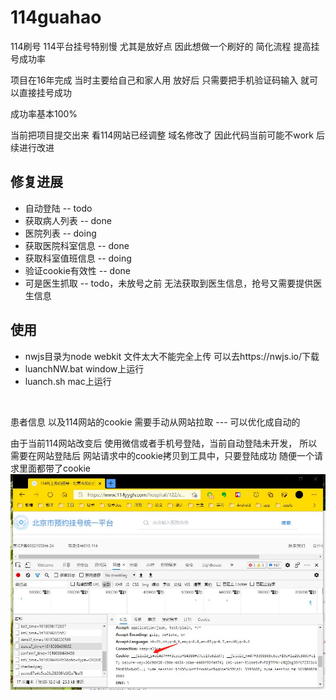 # 114guahao
114刷号
114平台挂号特别慢 尤其是放好点
因此想做一个刷好的 简化流程 提高挂号成功率

项目在16年完成 当时主要给自己和家人用 放好后 只需要把手机验证码输入 就可以直接挂号成功

成功率基本100%

当前把项目提交出来  看114网站已经调整 域名修改了 因此代码当前可能不work 后续进行改进

## 修复进展
* 自动登陆 -- todo
* 获取病人列表 -- done
* 医院列表 -- doing
* 获取医院科室信息 -- done
* 获取科室值班信息 -- doing
* 验证cookie有效性 -- done
* 可是医生抓取 -- todo，未放号之前 无法获取到医生信息，抢号又需要提供医生信息


## 使用
* nwjs目录为node webkit 文件太大不能完全上传 可以去https://nwjs.io/下载
* luanchNW.bat window上运行
* luanch.sh mac上运行
<br>

患者信息 以及114网站的cookie 需要手动从网站拉取 --- 可以优化成自动的

由于当前114网站改变后 使用微信或者手机号登陆，当前自动登陆未开发， 所以需要在网站登陆后 网站请求中的cookie拷贝到工具中，只要登陆成功 随便一个请求里面都带了cookie
![cookie获取](./resource/20210411082450.jpg)
